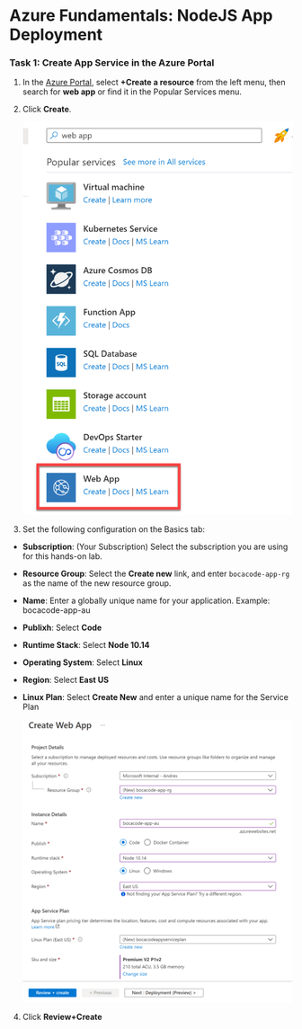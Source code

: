 # Azure Fundamentals: NodeJS App Deployment

### Task 1: Create App Service in the Azure Portal

1. In the [Azure Portal](https://portal.azure.com/), select **+Create a resource** from the left menu, then search for **web app** or find it in the Popular Services menu.

2. Click **Create**.

    ![Create WebApp](images/create_webapp.png)

3. Set the following configuration on the Basics tab:

- **Subscription**: (Your Subscription) Select the subscription you are using for this hands-on lab.
- **Resource Group**: Select the **Create new** link, and enter `bocacode-app-rg` as the name of the new resource group.
- **Name**: Enter a globally unique name for your application. Example: bocacode-app-au
- **Publixh**: Select **Code**
- **Runtime Stack**: Select **Node 10.14**
- **Operating System**: Select **Linux**
- **Region**: Select **East US**
- **Linux Plan**: Select **Create New** and enter a unique name for the Service Plan

    ![Create WebApp](images/webapp_form.png)

4. Click **Review+Create**
